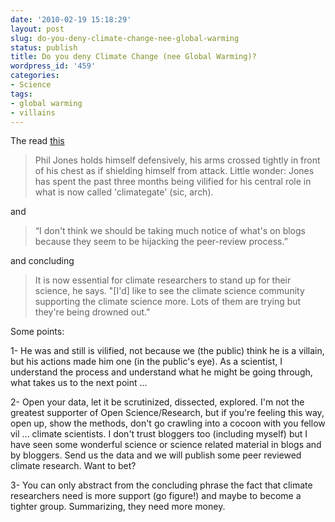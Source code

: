 ```yaml
---
date: '2010-02-19 15:18:29'
layout: post
slug: do-you-deny-climate-change-nee-global-warming
status: publish
title: Do you deny Climate Change (nee Global Warming)?
wordpress_id: '459'
categories:
- Science
tags:
- global warming
- villains
---
```


The read [this](http://www.nature.com/news/2010/100215/full/news.2010.71.html)



> Phil Jones holds himself defensively, his arms crossed tightly in front of his chest as if shielding himself from attack. Little wonder: Jones has spent the past three months being vilified for his central role in what is now called 'climategate' (sic, arch).



and



> “I don't think we should be taking much notice of what's on blogs because they seem to be hijacking the peer-review process.”



and concluding




> It is now essential for climate researchers to stand up for their science, he says. "[I'd] like to see the climate science community supporting the climate science more. Lots of them are trying but they're being drowned out."




Some points:

1- He was and still is vilified, not because we (the public) think he is a villain, but his actions made him one (in the public's eye). As a scientist, I understand the process and understand what he might be going through, what takes us to the next point ...

2- Open your data, let it be scrutinized, dissected, explored. I'm not the greatest supporter of Open Science/Research, but if you're feeling this way, open up, show the methods, don't go crawling into a cocoon with you fellow vil ... climate scientists. I don't trust bloggers too (including myself) but I have seen some wonderful science or science related material in blogs and by bloggers. Send us the data and we will publish some peer reviewed climate research. Want to bet?

3- You can only abstract from the concluding phrase the fact that climate researchers need is more support (go figure!) and maybe to become a tighter group. Summarizing, they need more money.




